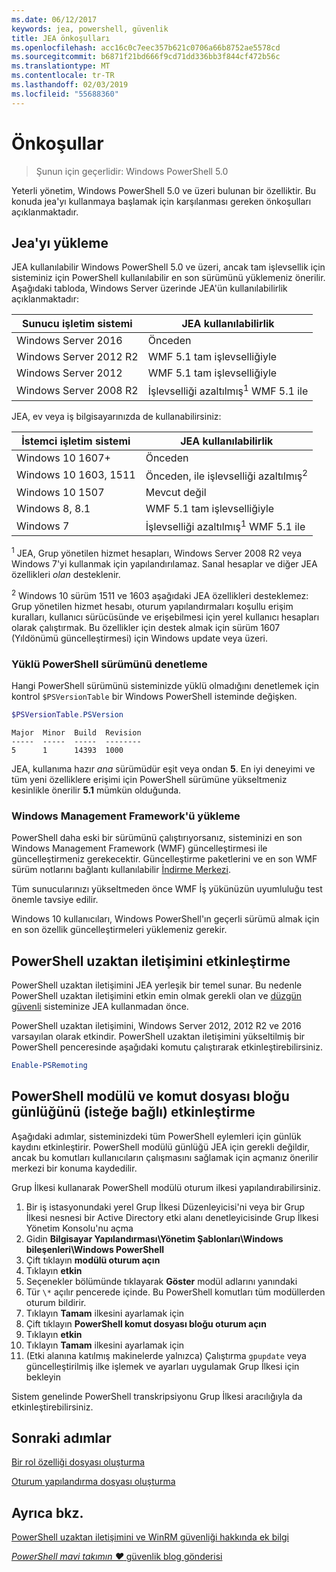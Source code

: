 ```yaml
---
ms.date: 06/12/2017
keywords: jea, powershell, güvenlik
title: JEA önkoşulları
ms.openlocfilehash: acc16c0c7eec357b621c0706a66b8752ae5578cd
ms.sourcegitcommit: b6871f21bd666f9cd71dd336bb3f844cf472b56c
ms.translationtype: MT
ms.contentlocale: tr-TR
ms.lasthandoff: 02/03/2019
ms.locfileid: "55688360"
---
```

# <a name="prerequisites"></a>Önkoşullar

> Şunun için geçerlidir: Windows PowerShell 5.0

Yeterli yönetim, Windows PowerShell 5.0 ve üzeri bulunan bir özelliktir.
Bu konuda jea'yı kullanmaya başlamak için karşılanması gereken önkoşulları açıklanmaktadır.

## <a name="install-jea"></a>Jea'yı yükleme

JEA kullanılabilir Windows PowerShell 5.0 ve üzeri, ancak tam işlevsellik için sisteminiz için PowerShell kullanılabilir en son sürümünü yüklemeniz önerilir.
Aşağıdaki tabloda, Windows Server üzerinde JEA'ün kullanılabilirlik açıklanmaktadır:

Sunucu işletim sistemi   | JEA kullanılabilirlik
--------------------------|--------------------------------
Windows Server 2016       | Önceden
Windows Server 2012 R2    | WMF 5.1 tam işlevselliğiyle
Windows Server 2012       | WMF 5.1 tam işlevselliğiyle
Windows Server 2008 R2    | İşlevselliği azaltılmış<sup>1</sup> WMF 5.1 ile

JEA, ev veya iş bilgisayarınızda de kullanabilirsiniz:

İstemci işletim sistemi   | JEA kullanılabilirlik
--------------------------|-----------------------------------------------------
Windows 10 1607+          | Önceden
Windows 10 1603, 1511     | Önceden, ile işlevselliği azaltılmış<sup>2</sup>
Windows 10 1507           | Mevcut değil
Windows 8, 8.1            | WMF 5.1 tam işlevselliğiyle
Windows 7                 | İşlevselliği azaltılmış<sup>1</sup> WMF 5.1 ile

<sup>1</sup> JEA, Grup yönetilen hizmet hesapları, Windows Server 2008 R2 veya Windows 7'yi kullanmak için yapılandırılamaz.
Sanal hesaplar ve diğer JEA özellikleri *olan* desteklenir.

<sup>2</sup> Windows 10 sürüm 1511 ve 1603 aşağıdaki JEA özellikleri desteklemez: Grup yönetilen hizmet hesabı, oturum yapılandırmaları koşullu erişim kuralları, kullanıcı sürücüsünde ve erişebilmesi için yerel kullanıcı hesapları olarak çalıştırmak.
Bu özellikler için destek almak için sürüm 1607 (Yıldönümü güncelleştirmesi) için Windows update veya üzeri.

### <a name="check-which-version-of-powershell-is-installed"></a>Yüklü PowerShell sürümünü denetleme

Hangi PowerShell sürümünü sisteminizde yüklü olmadığını denetlemek için kontrol `$PSVersionTable` bir Windows PowerShell isteminde değişken.

```powershell
$PSVersionTable.PSVersion
```

```output
Major  Minor  Build  Revision
-----  -----  -----  --------
5      1      14393  1000
```

JEA, kullanıma hazır *ana* sürümüdür eşit veya ondan **5**.
En iyi deneyimi ve tüm yeni özelliklere erişimi için PowerShell sürümüne yükseltmeniz kesinlikle önerilir **5.1** mümkün olduğunda.

### <a name="install-windows-management-framework"></a>Windows Management Framework'ü yükleme

PowerShell daha eski bir sürümünü çalıştırıyorsanız, sisteminizi en son Windows Management Framework (WMF) güncelleştirmesi ile güncelleştirmeniz gerekecektir.
Güncelleştirme paketlerini ve en son WMF sürüm notlarını bağlantı kullanılabilir [İndirme Merkezi](https://blogs.msdn.microsoft.com/powershell/2016/02/24/windows-management-framework-wmf-5-0-rtm-packages-has-been-republished/).

Tüm sunucularınızı yükseltmeden önce WMF İş yükünüzün uyumluluğu test önemle tavsiye edilir.

Windows 10 kullanıcıları, Windows PowerShell'ın geçerli sürümü almak için en son özellik güncelleştirmeleri yüklemeniz gerekir.

## <a name="enable-powershell-remoting"></a>PowerShell uzaktan iletişimini etkinleştirme

PowerShell uzaktan iletişimini JEA yerleşik bir temel sunar.
Bu nedenle PowerShell uzaktan iletişimini etkin emin olmak gerekli olan ve [düzgün güvenli](/powershell/scripting/setup/winrmsecurity) sisteminize JEA kullanmadan önce.

PowerShell uzaktan iletişimini, Windows Server 2012, 2012 R2 ve 2016 varsayılan olarak etkindir.
PowerShell uzaktan iletişimini yükseltilmiş bir PowerShell penceresinde aşağıdaki komutu çalıştırarak etkinleştirebilirsiniz.

```powershell
Enable-PSRemoting
```

## <a name="enable-powershell-module-and-script-block-logging-optional"></a>PowerShell modülü ve komut dosyası bloğu günlüğünü (isteğe bağlı) etkinleştirme

Aşağıdaki adımlar, sisteminizdeki tüm PowerShell eylemleri için günlük kaydını etkinleştirir.
PowerShell modülü günlüğü JEA için gerekli değildir, ancak bu komutları kullanıcıların çalışmasını sağlamak için açmanız önerilir merkezi bir konuma kaydedilir.

Grup İlkesi kullanarak PowerShell modülü oturum ilkesi yapılandırabilirsiniz.

1. Bir iş istasyonundaki yerel Grup İlkesi Düzenleyicisi'ni veya bir Grup İlkesi nesnesi bir Active Directory etki alanı denetleyicisinde Grup İlkesi Yönetim Konsolu'nu açma
2. Gidin **Bilgisayar Yapılandırması\\Yönetim Şablonları\\Windows bileşenleri\\Windows PowerShell**
3. Çift tıklayın **modülü oturum açın**
4. Tıklayın **etkin**
5. Seçenekler bölümünde tıklayarak **Göster** modül adlarını yanındaki
6. Tür `\*` açılır pencerede içinde. Bu PowerShell komutları tüm modüllerden oturum bildirir.
7. Tıklayın **Tamam** ilkesini ayarlamak için
8. Çift tıklayın **PowerShell komut dosyası bloğu oturum açın**
9. Tıklayın **etkin**
10. Tıklayın **Tamam** ilkesini ayarlamak için
11. (Etki alanına katılmış makinelerde yalnızca) Çalıştırma `gpupdate` veya güncelleştirilmiş ilke işlemek ve ayarları uygulamak Grup İlkesi için bekleyin

Sistem genelinde PowerShell transkripsiyonu Grup İlkesi aracılığıyla da etkinleştirebilirsiniz.

## <a name="next-steps"></a>Sonraki adımlar

[Bir rol özelliği dosyası oluşturma](role-capabilities.md)

[Oturum yapılandırma dosyası oluşturma](session-configurations.md)

## <a name="see-also"></a>Ayrıca bkz.

[PowerShell uzaktan iletişimini ve WinRM güvenliği hakkında ek bilgi](/powershell/scripting/setup/winrmsecurity)

[*PowerShell mavi takımın ♥* güvenlik blog gönderisi](https://blogs.msdn.microsoft.com/powershell/2015/06/09/powershell-the-blue-team/)